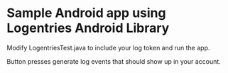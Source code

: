 # Sample Android app using Logentries Android Library

Modify LogentriesTest.java to include your log token and run the app.

Button presses generate log events that should show up in your account.
